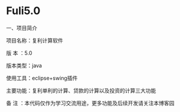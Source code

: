 # Fuli5.0

一、项目简介

项目名称：复利计算软件

版  本  ：5.0

版本类型：java

使用工具：eclipse+swing插件

主要功能：复利单利的计算、贷款的计算以及投资的计算三大功能

备  注  ：本代码仅作为学习交流用途，更多功能及后续开发请关注本博客园

